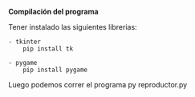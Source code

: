 **Compilación del programa**

Tener instalado las siguientes librerias:
    
    - tkinter
        pip install tk

    - pygame
        pip install pygame

Luego podemos correr el programa
    py reproductor.py